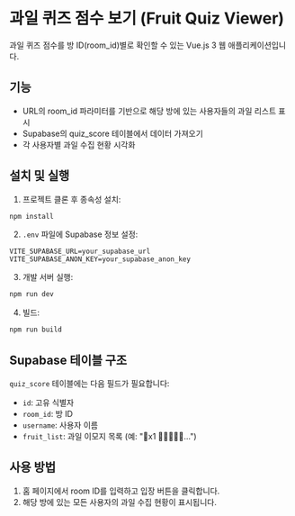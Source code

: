 # 과일 퀴즈 점수 보기 (Fruit Quiz Viewer)

과일 퀴즈 점수를 방 ID(room_id)별로 확인할 수 있는 Vue.js 3 웹 애플리케이션입니다.

## 기능

- URL의 room_id 파라미터를 기반으로 해당 방에 있는 사용자들의 과일 리스트 표시
- Supabase의 quiz_score 테이블에서 데이터 가져오기
- 각 사용자별 과일 수집 현황 시각화

## 설치 및 실행

1. 프로젝트 클론 후 종속성 설치:
```bash
npm install
```

2. `.env` 파일에 Supabase 정보 설정:
```
VITE_SUPABASE_URL=your_supabase_url
VITE_SUPABASE_ANON_KEY=your_supabase_anon_key
```

3. 개발 서버 실행:
```bash
npm run dev
```

4. 빌드:
```bash
npm run build
```

## Supabase 테이블 구조

`quiz_score` 테이블에는 다음 필드가 필요합니다:

- `id`: 고유 식별자
- `room_id`: 방 ID
- `username`: 사용자 이름
- `fruit_list`: 과일 이모지 목록 (예: "💛x1 🍌🍏🍅🍒🍇...")

## 사용 방법

1. 홈 페이지에서 room ID를 입력하고 입장 버튼을 클릭합니다.
2. 해당 방에 있는 모든 사용자의 과일 수집 현황이 표시됩니다.
